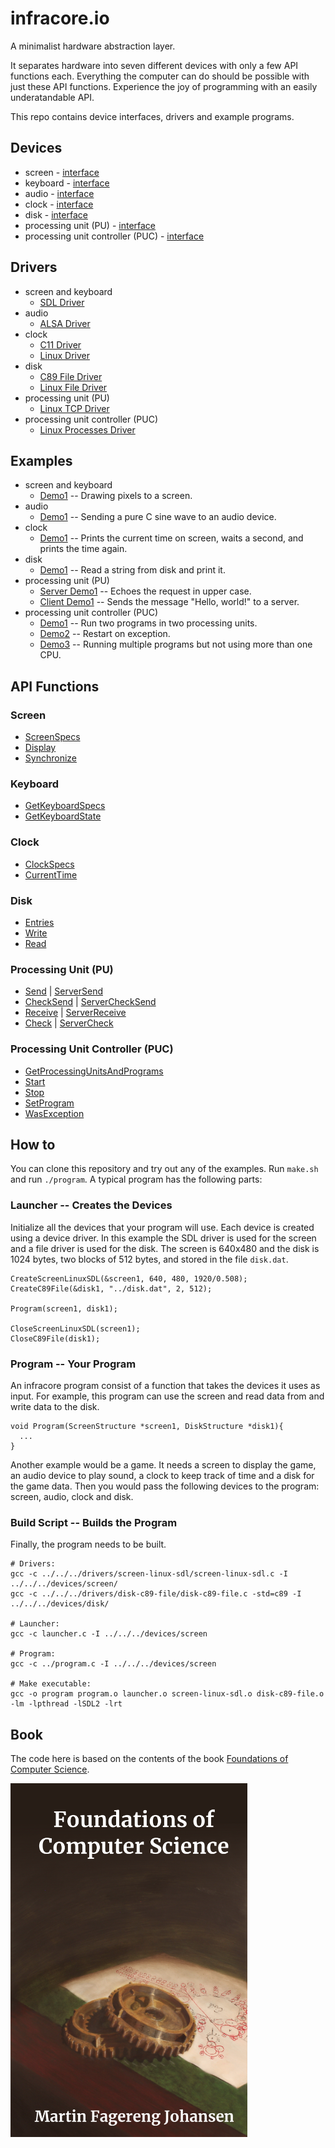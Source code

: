 # infracore.io
A minimalist hardware abstraction layer. 

It separates hardware into seven different devices with only a few API functions each. Everything the computer can do should be possible with just these API functions. Experience the joy of programming with an easily underatandable API.

This repo contains device interfaces, drivers and example programs.

## Devices
 * screen - [interface](devices/screen/Screen.h)
 * keyboard - [interface](devices/screen/Keyboard.h)
 * audio - [interface](devices/audio/Audio.h)
 * clock - [interface](devices/clock/Clock.h)
 * disk - [interface](devices/disk/Disk.h)
 * processing unit (PU) - [interface](devices/pu/ProcessingUnit.h)
 * processing unit controller (PUC) - [interface](devices/puc/ProcessingUnitController.h)

## Drivers
 * screen and keyboard
   * [SDL Driver](drivers/screen-linux-sdl)
 * audio
   * [ALSA Driver](drivers/audio-linux-alsa/)
 * clock
   * [C11 Driver](drivers/clock-c11/)
   * [Linux Driver](drivers/clock-linux/)
 * disk
   * [C89 File Driver](drivers/disk-c89-file/)
   * [Linux File Driver](drivers/disk-linux-file/)
 * processing unit (PU)
   * [Linux TCP Driver](drivers/pu-linux-tcp/)
 * processing unit controller (PUC)
   * [Linux Processes Driver](drivers/puc-linux-processes/)


## Examples
 * screen and keyboard
   * [Demo1](examples/screen-demo1/program.c) -- Drawing pixels to a screen.
 * audio
   * [Demo1](examples/audio-demo1/program.c) -- Sending a pure C sine wave to an audio device.
 * clock
   * [Demo1](examples/clock-demo1/program.c) -- Prints the current time on screen, waits a second, and prints the time again.
 * disk
   * [Demo1](examples/disk-demo1/program.c) -- Read a string from disk and print it.
 * processing unit (PU)
   * [Server Demo1](examples/pu-server-demo1/program.c) -- Echoes the request in upper case.
   * [Client Demo1](examples/pu-client-demo1/program.c) -- Sends the message "Hello, world!" to a server.
 * processing unit controller (PUC)
   * [Demo1](examples/puc-demo1/program.c) -- Run two programs in two processing units.
   * [Demo2](examples/puc-demo2/program.c) -- Restart on exception.
   * [Demo3](examples/puc-demo3/program.c) -- Running multiple programs but not using more than one CPU.

## API Functions

### Screen

 * [ScreenSpecs](https://www.progsbase.com/isa/spc/)
 * [Display](https://www.progsbase.com/isa/sdsp/)
 * [Synchronize](https://www.progsbase.com/isa/syn/)

### Keyboard

 * [GetKeyboardSpecs](https://www.progsbase.com/isa/ksp/)
 * [GetKeyboardState](https://www.progsbase.com/isa/kst/)

### Clock

 * [ClockSpecs](https://www.progsbase.com/isa/csp/)
 * [CurrentTime](https://www.progsbase.com/isa/ctm/)

### Disk

 * [Entries](https://www.progsbase.com/isa/dsp/)
 * [Write](https://www.progsbase.com/isa/dwr/)
 * [Read](https://www.progsbase.com/isa/drd/)

### Processing Unit (PU)

 * [Send](https://www.progsbase.com/isa/snd/) | [ServerSend](https://www.progsbase.com/isa/srv-snd/)
 * [CheckSend](https://www.progsbase.com/isa/chs/) | [ServerCheckSend](https://www.progsbase.com/isa/srv-chs/)
 * [Receive](https://www.progsbase.com/isa/rcv/) | [ServerReceive](https://www.progsbase.com/isa/srv-rcv/)
 * [Check](https://www.progsbase.com/isa/chk/) | [ServerCheck](https://www.progsbase.com/isa/srv-chk/)

### Processing Unit Controller (PUC)

 * [GetProcessingUnitsAndPrograms](https://www.progsbase.com/isa/psp/)
 * [Start](https://www.progsbase.com/isa/psta/)
 * [Stop](https://www.progsbase.com/isa/pstp/)
 * [SetProgram](https://www.progsbase.com/isa/pse/)
 * [WasException](https://www.progsbase.com/isa/pex/)

## How to

You can clone this repository and try out any of the examples. Run `make.sh` and run `./program`. A typical program has the following parts:

### Launcher -- Creates the Devices
Initialize all the devices that your program will use. Each device is created using a device driver. In this example the SDL driver is used for the screen and a file driver is used for the disk. The screen is 640x480 and the disk is 1024 bytes, two blocks of 512 bytes, and stored in the file `disk.dat`.

```
CreateScreenLinuxSDL(&screen1, 640, 480, 1920/0.508);
CreateC89File(&disk1, "../disk.dat", 2, 512);

Program(screen1, disk1);

CloseScreenLinuxSDL(screen1);
CloseC89File(disk1);
```

### Program -- Your Program

An infracore program consist of a function that takes the devices it uses as input. For example, this program can use the screen and read data from and write data to the disk.

```
void Program(ScreenStructure *screen1, DiskStructure *disk1){
  ...
}
```

Another example would be a game. It needs a screen to display the game, an audio device to play sound, a clock to keep track of time and a disk for the game data. Then you would pass the following devices to the program: screen, audio, clock and disk.

### Build Script -- Builds the Program
Finally, the program needs to be built.

```
# Drivers:
gcc -c ../../../drivers/screen-linux-sdl/screen-linux-sdl.c -I ../../../devices/screen/
gcc -c ../../../drivers/disk-c89-file/disk-c89-file.c -std=c89 -I ../../../devices/disk/

# Launcher:
gcc -c launcher.c -I ../../../devices/screen

# Program:
gcc -c ../program.c -I ../../../devices/screen

# Make executable:
gcc -o program program.o launcher.o screen-linux-sdl.o disk-c89-file.o -lm -lpthread -lSDL2 -lrt
```

## Book
The code here is based on the contents of the book [Foundations of Computer Science](https://www.amazon.com/dp/B0B3N58GT7/).

![Foundations of Computer Science](bookcover.png)

